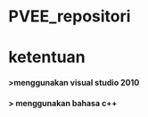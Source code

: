 # PVEE_repositori


# ketentuan
#### >menggunakan visual studio 2010
#### > menggunakan bahasa c++


